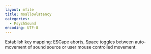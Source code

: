 ```yaml
---
layout: mfile
title: moallowlatency
categories:
  - PsychSound
encoding: UTF-8
---
```


Establish key mapping: ESCape aborts, Space toggles between auto-
movement of sound source or user mouse controlled movement: